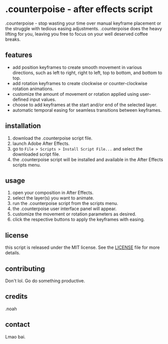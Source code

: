 # .counterpoise - after effects script

.counterpoise - stop wasting your time over manual keyframe placement or the struggle with tedious easing adjustments. .counterpoise does the heavy lifting for you, leaving you free to focus on your well deserved coffee breaks.

## features

- add position keyframes to create smooth movement in various directions, such as left to right, right to left, top to bottom, and bottom to top.
- add rotation keyframes to create clockwise or counter-clockwise rotation animations.
- customize the amount of movement or rotation applied using user-defined input values.
- choose to add keyframes at the start and/or end of the selected layer.
- automatic temporal easing for seamless transitions between keyframes.

## installation

1. download the .counterpoise script file.
2. launch Adobe After Effects.
3. go to `File > Scripts > Install Script File...` and select the downloaded script file.
4. the .counterpoise script will be installed and available in the After Effects scripts menu.

## usage

1. open your composition in After Effects.
2. select the layer(s) you want to animate.
3. run the .counterpoise script from the scripts menu.
4. the .counterpoise user interface panel will appear.
5. customize the movement or rotation parameters as desired.
6. click the respective buttons to apply the keyframes with easing.

## license

this script is released under the MIT license. See the [LICENSE](LICENSE) file for more details.

## contributing

Don't lol. Go do something productive.

## credits

.noah

## contact

Lmao bai.

